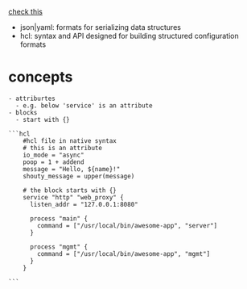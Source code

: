 [check this](https://github.com/hashicorp/hcl/tree/hcl2)

- json|yaml: formats for serializing data structures
- hcl: syntax and API designed for building structured configuration formats



# concepts 
    - attriburtes
      - e.g. below 'service' is an attribute
    - blocks
      - start with {}

    ```hcl
        #hcl file in native syntax 
        # this is an attribute
        io_mode = "async"
        poop = 1 + addend
        message = "Hello, ${name}!"
        shouty_message = upper(message)

        # the block starts with {}
        service "http" "web_proxy" {
          listen_addr = "127.0.0.1:8080"
          
          process "main" {
            command = ["/usr/local/bin/awesome-app", "server"]
          }

          process "mgmt" {
            command = ["/usr/local/bin/awesome-app", "mgmt"]
          }
        }

    ```